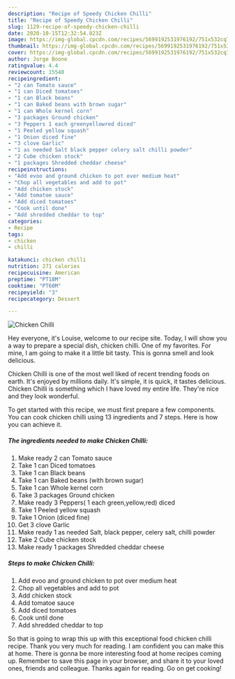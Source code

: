 ```yaml
---
description: "Recipe of Speedy Chicken Chilli"
title: "Recipe of Speedy Chicken Chilli"
slug: 1129-recipe-of-speedy-chicken-chilli
date: 2020-10-15T12:32:54.023Z
image: https://img-global.cpcdn.com/recipes/5699192531976192/751x532cq70/chicken-chilli-recipe-main-photo.jpg
thumbnail: https://img-global.cpcdn.com/recipes/5699192531976192/751x532cq70/chicken-chilli-recipe-main-photo.jpg
cover: https://img-global.cpcdn.com/recipes/5699192531976192/751x532cq70/chicken-chilli-recipe-main-photo.jpg
author: Jorge Boone
ratingvalue: 4.4
reviewcount: 15540
recipeingredient:
- "2 can Tomato sauce"
- "1 can Diced tomatoes"
- "1 can Black beans"
- "1 can Baked beans with brown sugar"
- "1 can Whole kernel corn"
- "3 packages Ground chicken"
- "3 Peppers 1 each greenyellowred diced"
- "1 Peeled yellow squash"
- "1 Onion diced fine"
- "3 clove Garlic"
- "1 as needed Salt black pepper celery salt chilli powder"
- "2 Cube chicken stock"
- "1 packages Shredded cheddar cheese"
recipeinstructions:
- "Add evoo and ground chicken to pot over medium heat"
- "Chop all vegetables and add to pot"
- "Add chicken stock"
- "Add tomatoe sauce"
- "Add diced tomatoes"
- "Cook until done"
- "Add shredded cheddar to top"
categories:
- Recipe
tags:
- chicken
- chilli

katakunci: chicken chilli 
nutrition: 271 calories
recipecuisine: American
preptime: "PT18M"
cooktime: "PT60M"
recipeyield: "3"
recipecategory: Dessert

---
```



![Chicken Chilli](https://img-global.cpcdn.com/recipes/5699192531976192/751x532cq70/chicken-chilli-recipe-main-photo.jpg)

Hey everyone, it's Louise, welcome to our recipe site. Today, I will show you a way to prepare a special dish, chicken chilli. One of my favorites. For mine, I am going to make it a little bit tasty. This is gonna smell and look delicious.



Chicken Chilli is one of the most well liked of recent trending foods on earth. It's enjoyed by millions daily. It's simple, it is quick, it tastes delicious. Chicken Chilli is something which I have loved my entire life. They're nice and they look wonderful.


To get started with this recipe, we must first prepare a few components. You can cook chicken chilli using 13 ingredients and 7 steps. Here is how you can achieve it.

<!--inarticleads1-->

##### The ingredients needed to make Chicken Chilli:

1. Make ready 2 can Tomato sauce
1. Take 1 can Diced tomatoes
1. Take 1 can Black beans
1. Take 1 can Baked beans (with brown sugar)
1. Take 1 can Whole kernel corn
1. Take 3 packages Ground chicken
1. Make ready 3 Peppers( 1 each green,yellow,red) diced
1. Take 1 Peeled yellow squash
1. Take 1 Onion (diced fine)
1. Get 3 clove Garlic
1. Make ready 1 as needed Salt, black pepper, celery salt, chilli powder
1. Take 2 Cube chicken stock
1. Make ready 1 packages Shredded cheddar cheese




<!--inarticleads2-->

##### Steps to make Chicken Chilli:

1. Add evoo and ground chicken to pot over medium heat
1. Chop all vegetables and add to pot
1. Add chicken stock
1. Add tomatoe sauce
1. Add diced tomatoes
1. Cook until done
1. Add shredded cheddar to top




So that is going to wrap this up with this exceptional food chicken chilli recipe. Thank you very much for reading. I am confident you can make this at home. There is gonna be more interesting food at home recipes coming up. Remember to save this page in your browser, and share it to your loved ones, friends and colleague. Thanks again for reading. Go on get cooking!

